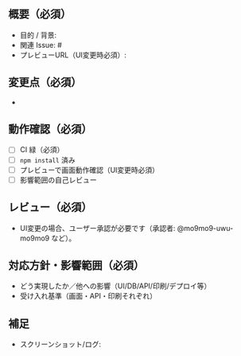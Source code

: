 ## 概要（必須）

- 目的 / 背景:
- 関連 Issue: #
- プレビューURL（UI変更時必須）:

## 変更点（必須）

-

## 動作確認（必須）

- [ ] CI 緑（必須）
- [ ] `npm install` 済み
- [ ] プレビューで画面動作確認（UI変更時必須）
- [ ] 影響範囲の自己レビュー

## レビュー（必須）

- UI変更の場合、ユーザー承認が必要です（承認者: @mo9mo9-uwu-mo9mo9 など）。

## 対応方針・影響範囲（必須）

- どう実現したか／他への影響（UI/DB/API/印刷/デプロイ等）
- 受け入れ基準（画面・API・印刷それぞれ）

## 補足

- スクリーンショット/ログ:
